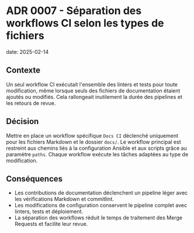 # ADR 0007 - Séparation des workflows CI selon les types de fichiers

date: 2025-02-14

## Contexte
Un seul workflow CI exécutait l'ensemble des linters et tests pour toute
modification, même lorsque seuls des fichiers de documentation étaient
ajoutés ou modifiés. Cela rallongeait inutilement la durée des pipelines et
les retours de revue.

## Décision
Mettre en place un workflow spécifique `Docs CI` déclenché uniquement pour
les fichiers Markdown et le dossier `docs/`. Le workflow principal est
restreint aux chemins liés à la configuration Ansible et aux scripts grâce
au paramètre `paths`. Chaque workflow exécute les tâches adaptées au type de
modification.

## Conséquences
- Les contributions de documentation déclenchent un pipeline léger avec les
  vérifications Markdown et commitlint.
- Les modifications de configuration conservent le pipeline complet avec
  linters, tests et déploiement.
- La séparation des workflows réduit le temps de traitement des Merge
  Requests et facilite leur revue.
